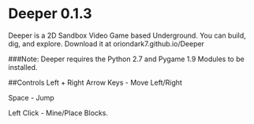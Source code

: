 # Deeper 0.1.3
Deeper is a 2D Sandbox Video Game based Underground. You can build, dig, and explore.
Download it at oriondark7.github.io/Deeper

###Note: Deeper requires the Python 2.7 and Pygame 1.9 Modules to be installed.

##Controls
Left + Right Arrow Keys - Move Left/Right

Space - Jump

Left Click - Mine/Place Blocks.
